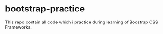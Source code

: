 # bootstrap-practice
This repo contain all code which i practice during learning of Boostrap CSS Frameworks.
